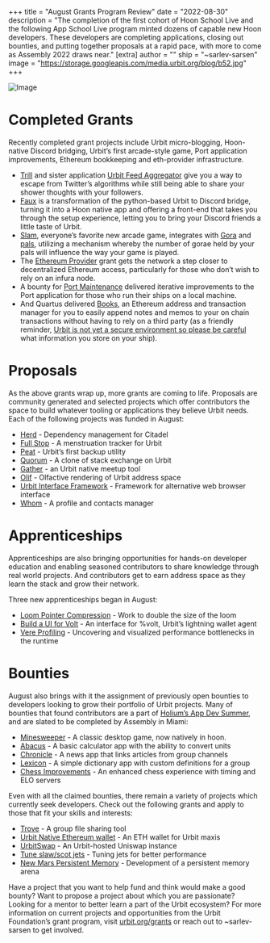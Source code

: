 +++
title = "August Grants Program Review"
date = "2022-08-30"
description = "The completion of the first cohort of Hoon School Live and the following App School Live program minted dozens of capable new Hoon developers. These developers are completing applications, closing out bounties, and putting together proposals at a rapid pace, with more to come as Assembly 2022 draws near."
[extra]
author = ""
ship = "~sarlev-sarsen"
image = "https://storage.googleapis.com/media.urbit.org/blog/b52.jpg"
+++

![Image](https://storage.googleapis.com/media.urbit.org/blog/b52.jpg)

# Completed Grants

Recently completed grant projects include Urbit micro-blogging, Hoon-native Discord bridging, Urbit’s first arcade-style game, Port application improvements, Ethereum bookkeeping and eth-provider infrastructure. 

* [Trill](https://urbit.org/applications/~sortug/trill) and sister application [Urbit Feed Aggregator](https://urbit.org/applications/~sortug/ufa) give you a way to escape from Twitter’s algorithms while still being able to share your shower thoughts with your followers. 
* [Faux](https://urbit.org/applications/~midsum-salrux/faux) is a transformation of the python-based Urbit to Discord bridge, turning it into a Hoon native app and offering a front-end that takes you through the setup experience, letting you to bring your Discord friends a little taste of Urbit. 
* [Slam](https://urbit.org/applications/~hanfel-dovned/slam), everyone’s favorite new arcade game, integrates with [Gora](https://urbit.org/applications/~dalten/gora) and [pals](https://urbit.org/applications/~paldev/pals), utilizing a mechanism whereby the number of gorae held by your pals will influence the way your game is played.
* The [Ethereum Provider](https://urbit.org/grants/eth-provider) grant gets the network a step closer to decentralized Ethereum access, particularly for those who don’t wish to rely on an infura node.
* A bounty for [Port Maintenance](https://urbit.org/grants/port-maintenance) delivered iterative improvements to the Port application for those who run their ships on a local machine.
* And Quartus delivered [Books](https://urbit.org/applications/~doller-doller-rabsef-bicrym/books), an Ethereum address and transaction manager for you to easily append notes and memos to your on chain transactions without having to rely on a third party (as a friendly reminder, [Urbit is not yet a secure environment so please be careful](https://twitter.com/pcmonk/status/1563634078779592709?s=20&t=FN7VVjMdjyIdukSvtg5_7g) what information you store on your ship). 


# Proposals

As the above grants wrap up, more grants are coming to life. Proposals are community generated and selected projects which offer contributors the space to build whatever tooling or applications they believe Urbit needs. Each of the following projects was funded in August: 



* [Herd](https://urbit.org/grants/herd) - Dependency management for Citadel
* [Full Stop](https://urbit.org/grants/full-stop) - A menstruation tracker for Urbit
* [Peat](https://urbit.org/grants/peat) - Urbit’s first backup utility
* [Quorum](https://urbit.org/grants/quorum) - A clone of stack exchange on Urbit
* [Gather](https://urbit.org/grants/gather) - an Urbit native meetup tool 
* [Olif](https://urbit.org/grants/olif) - Olfactive rendering of Urbit address space
* [Urbit Interface Framework](https://urbit.org/grants/urbit-interface-framework) - Framework for alternative web browser interface
* [Whom](https://urbit.org/grants/whom) - A profile and contacts manager


# Apprenticeships

Apprenticeships are also bringing opportunities for hands-on developer education and enabling seasoned contributors to share knowledge through real world projects. And contributors get to earn address space as they learn the stack and grow their network. 

Three new apprenticeships began in August:



* [Loom Pointer Compression](https://urbit.org/grants/loom-pointer-compression) - Work to double the size of the loom
* [Build a UI for Volt](https://urbit.org/grants/volt-ui) - An interface for %volt, Urbit’s lightning wallet agent
* [Vere Profiling](https://urbit.org/grants/profiling) - Uncovering and visualized performance bottlenecks in the runtime


# Bounties

August also brings with it the assignment of previously open bounties to developers looking to grow their portfolio of Urbit projects. Many of bounties that found contributors are a part of [Holium’s App Dev Summer](https://www.youtube.com/watch?v=dHyzH09QaZQ), and are slated to be completed by Assembly in Miami:

* [Minesweeper](https://urbit.org/grants/minesweeper) - A classic desktop game, now natively in hoon.
* [Abacus](https://urbit.org/grants/abacus) - A basic calculator app with the ability to convert units
* [Chronicle](https://urbit.org/grants/chronicle) - A news app that links articles from group channels
* [Lexicon](https://urbit.org/grants/lexicon) - A simple dictionary app with custom definitions for a group 
* [Chess Improvements](https://urbit.org/grants/chess-bounty) - An enhanced chess experience with timing and ELO servers

Even with all the claimed bounties, there remain a variety of projects which currently seek developers. Check out the following grants and apply to those that fit your skills and interests:


* [Trove](https://urbit.org/grants/trove) - A group file sharing tool
* [Urbit Native Ethereum wallet](https://urbit.org/grants/eth-wallet) - An ETH wallet for Urbit maxis
* [UrbitSwap](https://urbit.org/grants/urbitswap) - An Urbit-hosted Uniswap instance
* [Tune slaw/scot jets](https://urbit.org/grants/slaw-scot-jets) - Tuning jets for better performance
* [New Mars Persistent Memory](https://urbit.org/grants/persistent-memory) - Development of a persistent memory arena

Have a project that you want to help fund and think would make a good bounty? Want to propose a project about which you are passionate? Looking for a mentor to better learn a part of the Urbit ecosystem? For more information on current projects and opportunities from the Urbit Foundation’s grant program, visit [urbit.org/grants](/grants) or reach out to ~sarlev-sarsen to get involved.
